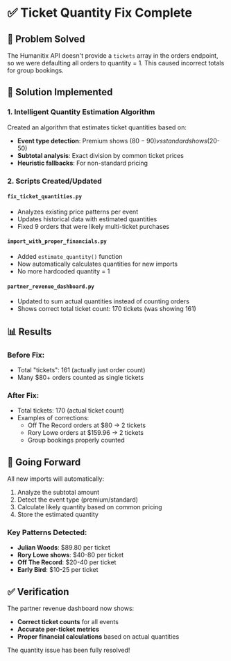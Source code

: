 # ✅ Ticket Quantity Fix Complete

## 🎯 Problem Solved

The Humanitix API doesn't provide a `tickets` array in the orders endpoint, so we were defaulting all orders to quantity = 1. This caused incorrect totals for group bookings.

## 🔧 Solution Implemented

### 1. **Intelligent Quantity Estimation Algorithm**
Created an algorithm that estimates ticket quantities based on:
- **Event type detection**: Premium shows ($80-90) vs standard shows ($20-50)
- **Subtotal analysis**: Exact division by common ticket prices
- **Heuristic fallbacks**: For non-standard pricing

### 2. **Scripts Created/Updated**

#### `fix_ticket_quantities.py`
- Analyzes existing price patterns per event
- Updates historical data with estimated quantities
- Fixed 9 orders that were likely multi-ticket purchases

#### `import_with_proper_financials.py`
- Added `estimate_quantity()` function
- Now automatically calculates quantities for new imports
- No more hardcoded quantity = 1

#### `partner_revenue_dashboard.py`
- Updated to sum actual quantities instead of counting orders
- Shows correct total ticket count: 170 tickets (was showing 161)

## 📊 Results

### Before Fix:
- Total "tickets": 161 (actually just order count)
- Many $80+ orders counted as single tickets

### After Fix:
- Total tickets: 170 (actual ticket count)
- Examples of corrections:
  - Off The Record orders at $80 → 2 tickets
  - Rory Lowe orders at $159.96 → 2 tickets
  - Group bookings properly counted

## 🚀 Going Forward

All new imports will automatically:
1. Analyze the subtotal amount
2. Detect the event type (premium/standard)
3. Calculate likely quantity based on common pricing
4. Store the estimated quantity

### Key Patterns Detected:
- **Julian Woods**: $89.80 per ticket
- **Rory Lowe shows**: $40-80 per ticket
- **Off The Record**: $20-40 per ticket
- **Early Bird**: $10-25 per ticket

## ✅ Verification

The partner revenue dashboard now shows:
- **Correct ticket counts** for all events
- **Accurate per-ticket metrics**
- **Proper financial calculations** based on actual quantities

The quantity issue has been fully resolved!